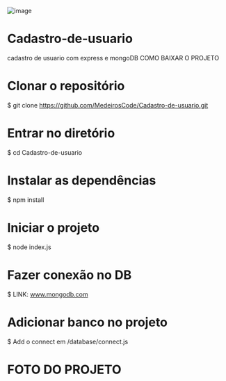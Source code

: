 ![image](https://user-images.githubusercontent.com/90536013/194912505-1f9e7d28-4080-4a54-9a0c-108e98e1730a.png)

# Cadastro-de-usuario
cadastro de usuario com express e mongoDB
COMO BAIXAR O PROJETO

# Clonar o repositório
$ git clone https://github.com/MedeirosCode/Cadastro-de-usuario.git

  # Entrar no diretório
  $ cd Cadastro-de-usuario

  # Instalar as dependências
  $ npm install

  # Iniciar o projeto
  $ node index.js
  
  # Fazer conexão no DB
  $ LINK: www.mongodb.com
  
  # Adicionar banco no projeto
  $ Add o connect em /database/connect.js

# FOTO DO PROJETO
